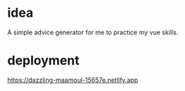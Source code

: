 # idea
  A simple advice generator for me to practice my vue skills.
# deployment
  https://dazzling-maamoul-15657e.netlify.app
